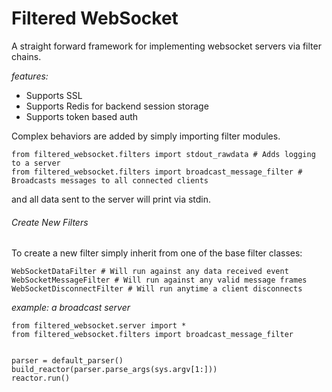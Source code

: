 Filtered WebSocket
===================

A straight forward framework for implementing websocket servers via filter chains.

*features:*

- Supports SSL
- Supports Redis for backend session storage
- Supports token based auth


Complex behaviors are added by simply importing filter modules.
    
    from filtered_websocket.filters import stdout_rawdata # Adds logging to a server
    from filtered_websocket.filters import broadcast_message_filter # Broadcasts messages to all connected clients
    
and all data sent to the server will print via stdin.

###### Create New Filters

To create a new filter simply inherit from one of the base filter classes:

    WebSocketDataFilter # Will run against any data received event
    WebSocketMessageFilter # Will run against any valid message frames
    WebSocketDisconnectFilter # Will run anytime a client disconnects
    
*example: a broadcast server*

    from filtered_websocket.server import * 
    from filtered_websocket.filters import broadcast_message_filter 


    parser = default_parser()
    build_reactor(parser.parse_args(sys.argv[1:]))
    reactor.run()
